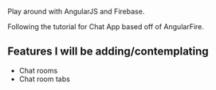 Play around with AngularJS and Firebase.

Following the tutorial for Chat App based off of AngularFire.

## Features I will be adding/contemplating
* Chat rooms
* Chat room tabs